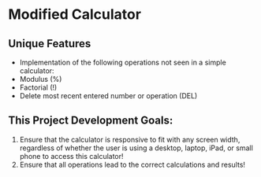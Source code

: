 # Modified Calculator

## Unique Features
* Implementation of the following operations not seen in a simple calculator:
 * Modulus (%)
 * Factorial (!)
 * Delete most recent entered number or operation (DEL)  

## This Project Development Goals:
1) Ensure that the calculator is responsive to fit with any screen width, regardless of whether the user is using a desktop, laptop, iPad, or small phone to access this calculator! 
2) Ensure that all operations lead to the correct calculations and results!